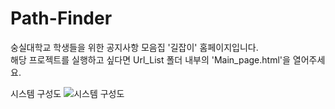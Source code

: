 # Path-Finder
숭실대학교 학생들을 위한 공지사항 모음집 '길잡이' 홈페이지입니다.  
해당 프로젝트를 실행하고 싶다면 Url_List 폴더 내부의 'Main_page.html'을 열어주세요.  

시스템 구성도
![시스템 구성도](https://archive-halfmoon-mind.s3.ap-northeast-2.amazonaws.com/%E1%84%80%E1%85%B5%E1%86%AF%E1%84%8C%E1%85%A1%E1%86%B8%E1%84%8B%E1%85%B5_%E1%84%89%E1%85%B5%E1%84%89%E1%85%B3%E1%84%90%E1%85%A6%E1%86%B7+%E1%84%80%E1%85%AE%E1%84%89%E1%85%A5%E1%86%BC%E1%84%83%E1%85%A9.jpg) 
